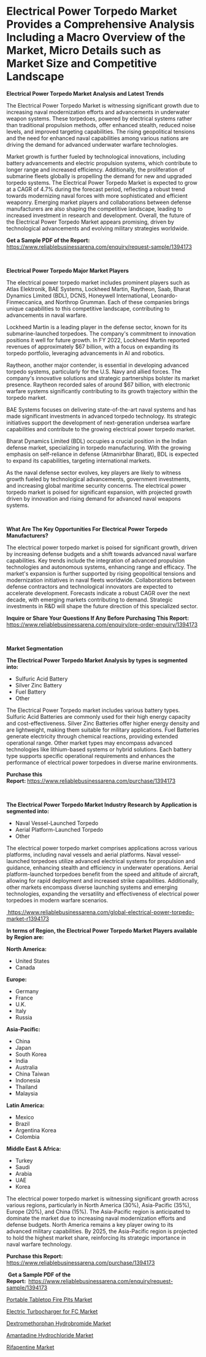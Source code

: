 <p><h1>Electrical Power Torpedo Market Provides a Comprehensive Analysis Including a Macro Overview of the Market, Micro Details such as Market Size and Competitive Landscape</h1></p><p><strong>Electrical Power Torpedo Market Analysis and Latest Trends</strong></p>
<p><p>The Electrical Power Torpedo Market is witnessing significant growth due to increasing naval modernization efforts and advancements in underwater weapon systems. These torpedoes, powered by electrical systems rather than traditional propulsion methods, offer enhanced stealth, reduced noise levels, and improved targeting capabilities. The rising geopolitical tensions and the need for enhanced naval capabilities among various nations are driving the demand for advanced underwater warfare technologies.</p><p>Market growth is further fueled by technological innovations, including battery advancements and electric propulsion systems, which contribute to longer range and increased efficiency. Additionally, the proliferation of submarine fleets globally is propelling the demand for new and upgraded torpedo systems. The Electrical Power Torpedo Market is expected to grow at a CAGR of 4.7% during the forecast period, reflecting a robust trend towards modernizing naval forces with more sophisticated and efficient weaponry. Emerging market players and collaborations between defense manufacturers are also shaping the competitive landscape, leading to increased investment in research and development. Overall, the future of the Electrical Power Torpedo Market appears promising, driven by technological advancements and evolving military strategies worldwide.</p></p>
<p><strong>Get a Sample PDF of the Report:&nbsp;</strong> <a href="https://www.reliablebusinessarena.com/enquiry/request-sample/1394173?utm_campaign=1835&utm_medium=2&utm_source=Github&utm_content=ia&utm_term=05122024&utm_id=electrical-power-torpedo">https://www.reliablebusinessarena.com/enquiry/request-sample/1394173</a></p>
<p>&nbsp;</p>
<p><strong>Electrical Power Torpedo Major Market Players</strong></p>
<p><p>The electrical power torpedo market includes prominent players such as Atlas Elektronik, BAE Systems, Lockheed Martin, Raytheon, Saab, Bharat Dynamics Limited (BDL), DCNS, Honeywell International, Leonardo-Finmeccanica, and Northrop Grumman. Each of these companies brings unique capabilities to this competitive landscape, contributing to advancements in naval warfare.</p><p>Lockheed Martin is a leading player in the defense sector, known for its submarine-launched torpedoes. The company's commitment to innovation positions it well for future growth. In FY 2022, Lockheed Martin reported revenues of approximately $67 billion, with a focus on expanding its torpedo portfolio, leveraging advancements in AI and robotics.</p><p>Raytheon, another major contender, is essential in developing advanced torpedo systems, particularly for the U.S. Navy and allied forces. The company's innovative solutions and strategic partnerships bolster its market presence. Raytheon recorded sales of around $67 billion, with electronic warfare systems significantly contributing to its growth trajectory within the torpedo market.</p><p>BAE Systems focuses on delivering state-of-the-art naval systems and has made significant investments in advanced torpedo technology. Its strategic initiatives support the development of next-generation undersea warfare capabilities and contribute to the growing electrical power torpedo market.</p><p>Bharat Dynamics Limited (BDL) occupies a crucial position in the Indian defense market, specializing in torpedo manufacturing. With the growing emphasis on self-reliance in defense (Atmanirbhar Bharat), BDL is expected to expand its capabilities, targeting international markets.</p><p>As the naval defense sector evolves, key players are likely to witness growth fueled by technological advancements, government investments, and increasing global maritime security concerns. The electrical power torpedo market is poised for significant expansion, with projected growth driven by innovation and rising demand for advanced naval weapons systems.</p></p>
<p>&nbsp;</p>
<p><strong>What Are The Key Opportunities For Electrical Power Torpedo Manufacturers?</strong></p>
<p><p>The electrical power torpedo market is poised for significant growth, driven by increasing defense budgets and a shift towards advanced naval warfare capabilities. Key trends include the integration of advanced propulsion technologies and autonomous systems, enhancing range and efficacy. The market's expansion is further supported by rising geopolitical tensions and modernization initiatives in naval fleets worldwide. Collaborations between defense contractors and technological innovators are expected to accelerate development. Forecasts indicate a robust CAGR over the next decade, with emerging markets contributing to demand. Strategic investments in R&D will shape the future direction of this specialized sector.</p></p>
<p><strong>Inquire or Share Your Questions If Any Before Purchasing This Report:</strong> <a href="https://www.reliablebusinessarena.com/enquiry/pre-order-enquiry/1394173?utm_campaign=1835&utm_medium=2&utm_source=Github&utm_content=ia&utm_term=05122024&utm_id=electrical-power-torpedo">https://www.reliablebusinessarena.com/enquiry/pre-order-enquiry/1394173</a></p>
<p>&nbsp;</p>
<p><strong>Market Segmentation</strong></p>
<p><strong>The Electrical Power Torpedo Market Analysis by types is segmented into:</strong></p>
<p><ul><li>Sulfuric Acid Battery</li><li>Silver Zinc Battery</li><li>Fuel Battery</li><li>Other</li></ul></p>
<p><p>The Electrical Power Torpedo market includes various battery types. Sulfuric Acid Batteries are commonly used for their high energy capacity and cost-effectiveness. Silver Zinc Batteries offer higher energy density and are lightweight, making them suitable for military applications. Fuel Batteries generate electricity through chemical reactions, providing extended operational range. Other market types may encompass advanced technologies like lithium-based systems or hybrid solutions. Each battery type supports specific operational requirements and enhances the performance of electrical power torpedoes in diverse marine environments.</p></p>
<p><strong>Purchase this Report:&nbsp;</strong><a href="https://www.reliablebusinessarena.com/purchase/1394173?utm_campaign=1835&utm_medium=2&utm_source=Github&utm_content=ia&utm_term=05122024&utm_id=electrical-power-torpedo">https://www.reliablebusinessarena.com/purchase/1394173</a></p>
<p>&nbsp;</p>
<p><strong>The Electrical Power Torpedo Market Industry Research by Application is segmented into:</strong></p>
<p><ul><li>Naval Vessel-Launched Torpedo</li><li>Aerial Platform-Launched Torpedo</li><li>Other</li></ul></p>
<p><p>The electrical power torpedo market comprises applications across various platforms, including naval vessels and aerial platforms. Naval vessel-launched torpedoes utilize advanced electrical systems for propulsion and guidance, enhancing stealth and efficiency in underwater operations. Aerial platform-launched torpedoes benefit from the speed and altitude of aircraft, allowing for rapid deployment and increased strike capabilities. Additionally, other markets encompass diverse launching systems and emerging technologies, expanding the versatility and effectiveness of electrical power torpedoes in modern warfare scenarios.</p></p>
<p><a href="https://www.reliablebusinessarena.com/global-electrical-power-torpedo-market-r1394173?utm_campaign=1835&utm_medium=2&utm_source=Github&utm_content=ia&utm_term=05122024&utm_id=electrical-power-torpedo">&nbsp;https://www.reliablebusinessarena.com/global-electrical-power-torpedo-market-r1394173</a></p>
<p><strong>In terms of Region, the Electrical Power Torpedo Market Players available by Region are:</strong></p>
<p>
    <p> <strong> North America: </strong>
        <ul>
            <li>United States</li>
            <li>Canada</li>
        </ul>
        </p> 
    <p> <strong> Europe: </strong>
        <ul>
            <li>Germany</li>
            <li>France</li>
            <li>U.K.</li>
            <li>Italy</li>
            <li>Russia</li>
        </ul>
        </p> 
    <p> <strong> Asia-Pacific: </strong>
        <ul>
            <li>China</li>
            <li>Japan</li>
            <li>South Korea</li>
            <li>India</li>
            <li>Australia</li>
            <li>China Taiwan</li>
            <li>Indonesia</li>
            <li>Thailand</li>
            <li>Malaysia</li>
        </ul>
        </p> 
    <p> <strong> Latin America: </strong>
        <ul>
            <li>Mexico</li>
            <li>Brazil</li>
            <li>Argentina Korea</li>
            <li>Colombia</li>
        </ul>
        </p> 
    <p> <strong> Middle East & Africa: </strong>
        <ul>
            <li>Turkey</li>
            <li>Saudi</li>
            <li>Arabia</li>
            <li>UAE</li>
            <li>Korea</li>
        </ul>
    </p>
    </p>
<p><p>The electrical power torpedo market is witnessing significant growth across various regions, particularly in North America (30%), Asia-Pacific (35%), Europe (20%), and China (15%). The Asia-Pacific region is anticipated to dominate the market due to increasing naval modernization efforts and defense budgets. North America remains a key player owing to its advanced military capabilities. By 2025, the Asia-Pacific region is projected to hold the highest market share, reinforcing its strategic importance in naval warfare technology.</p></p>
<p><strong>Purchase this Report: </strong><a href="https://www.reliablebusinessarena.com/purchase/1394173?utm_campaign=1835&utm_medium=2&utm_source=Github&utm_content=ia&utm_term=05122024&utm_id=electrical-power-torpedo">https://www.reliablebusinessarena.com/purchase/1394173</a></p>
<p>&nbsp;<strong>Get a Sample PDF of the Report:&nbsp;&nbsp;</strong><a href="https://www.reliablebusinessarena.com/enquiry/request-sample/1394173?utm_campaign=1835&utm_medium=2&utm_source=Github&utm_content=ia&utm_term=05122024&utm_id=electrical-power-torpedo">https://www.reliablebusinessarena.com/enquiry/request-sample/1394173</a></p>
<p><strong></strong></p>
<p><p><a href="https://issuu.com/reportprime-2/docs/portable-tabletop-fire-pits-market-size-2030.pptx?utm_campaign=1835&utm_medium=2&utm_source=Github&utm_content=ia&utm_term=05122024&utm_id=electrical-power-torpedo">Portable Tabletop Fire Pits Market</a></p><p><a href="https://issuu.com/reportprime-2/docs/electric-turbocharger-for-fc-market-size-2030.pptx?utm_campaign=1835&utm_medium=2&utm_source=Github&utm_content=ia&utm_term=05122024&utm_id=electrical-power-torpedo">Electric Turbocharger for FC Market</a></p><p><a href="https://www.linkedin.com/pulse/understanding-dextromethorphan-hydrobromide-market-comprehensive-a136e?utm_campaign=1835&utm_medium=2&utm_source=Github&utm_content=ia&utm_term=05122024&utm_id=electrical-power-torpedo">Dextromethorphan Hydrobromide Market</a></p><p><a href="https://www.linkedin.com/pulse/global-amantadine-hydrochloride-market-trends-applications-qrfse?utm_campaign=1835&utm_medium=2&utm_source=Github&utm_content=ia&utm_term=05122024&utm_id=electrical-power-torpedo">Amantadine Hydrochloride Market</a></p><p><a href="https://www.linkedin.com/pulse/rifapentine-market-trend-expected-grow-rapidly-projected-cagr-ut9he?utm_campaign=1835&utm_medium=2&utm_source=Github&utm_content=ia&utm_term=05122024&utm_id=electrical-power-torpedo">Rifapentine Market</a></p></p>